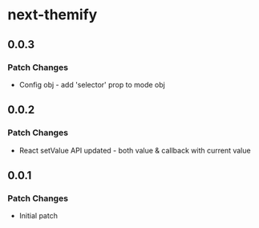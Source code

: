 # next-themify

## 0.0.3

### Patch Changes

- Config obj - add 'selector' prop to mode obj

## 0.0.2

### Patch Changes

- React setValue API updated - both value & callback with current value

## 0.0.1

### Patch Changes

- Initial patch
